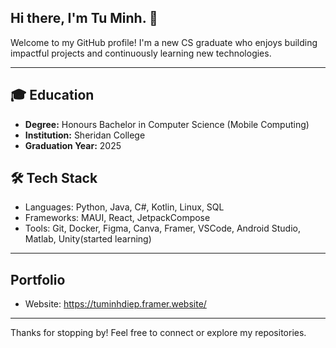 

<!--
**dieptu/dieptu** is a ✨ _special_ ✨ repository because its `README.md` (this file) appears on your GitHub profile.

Here are some ideas to get you started:

- 🔭 I’m currently working on ...
- 🌱 I’m currently learning ...
- 👯 I’m looking to collaborate on ...
- 🤔 I’m looking for help with ...
- 💬 Ask me about ...
- 📫 How to reach me: ...
- 😄 Pronouns: ...
- ⚡ Fun fact: ...
-->

## Hi there, I'm Tu Minh. 👋

Welcome to my GitHub profile! I'm a new CS graduate who enjoys building impactful projects and continuously learning new technologies.

---

## 🎓 Education
- **Degree:** Honours Bachelor in Computer Science (Mobile Computing)  
- **Institution:** Sheridan College 
- **Graduation Year:** 2025  
<!--
---

## 📜 Certifications
- [Certification Name] — [Issuing Organization], [Year]
- [Certification Name] — [Issuing Organization], [Year]
- *(Add or remove as needed)*

---

## 💻 Projects
Here are a few of my notable projects:

### [Project Name]
**Description:** [Short description of what it does or solves]  
**Tech Stack:** [e.g., Python, React, Node.js]  
**GitHub:** [Link to repository or project page]

### [Project Name]
**Description:** [Another project summary]  
**Tech Stack:** [e.g., Django, PostgreSQL]  
**Live Demo:** [Link if available]

---
---->

## 🛠 Tech Stack
- Languages: Python, Java, C#, Kotlin, Linux, SQL
- Frameworks: MAUI, React, JetpackCompose
- Tools: Git, Docker, Figma, Canva, Framer, VSCode, Android Studio, Matlab, Unity(started learning)

---

## Portfolio
- Website: https://tuminhdiep.framer.website/

---

Thanks for stopping by! Feel free to connect or explore my repositories.
